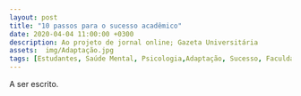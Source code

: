 ```yaml
---
layout: post
title: "10 passos para o sucesso acadêmico"
date: 2020-04-04 11:00:00 +0300
description: Ao projeto de jornal online; Gazeta Universitária
assets:  img/Adaptação.jpg
tags: [Estudantes, Saúde Mental, Psicologia,Adaptação, Sucesso, Faculdade] 
---
```


A ser escrito.
